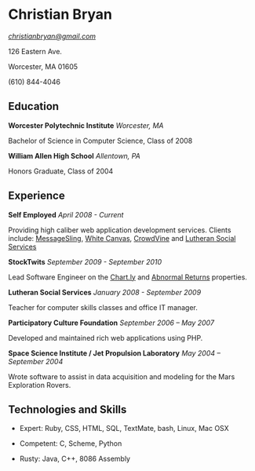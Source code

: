 # Christian Bryan

[_christianbryan@gmail.com_](mailto:christianbryan@gmail.com)

126 Eastern Ave.

Worcester, MA 01605

(610) 844-4046

## Education

__Worcester Polytechnic Institute__ _Worcester, MA_

Bachelor of Science in Computer Science, Class of 2008

__William Allen High School__ _Allentown, PA_

Honors Graduate, Class of 2004

## Experience

__Self Employed__ _April 2008 - Current_

Providing high caliber web application development services.
Clients include: [MessageSling](http://messagesling.com), [White Canvas](http://whitecanvas.com), [CrowdVine](http://crowdvine.com) and [Lutheran Social Services](http://lssne.org)

__StockTwits__ _September 2009 - September 2010_

Lead Software Engineer on the [Chart.ly](http://chart.ly) and [Abnormal Returns](http://abnormalreturns.com) properties.

__Lutheran Social Services__ _January 2008 - September 2009_

Teacher for computer skills classes and office IT manager.

__Participatory Culture Foundation__ _September 2006 – May 2007_

Developed and maintained rich web applications using PHP.

__Space Science Institute / Jet Propulsion Laboratory__ _May 2004 – September 2004_

Wrote software to assist in data acquisition and modeling for the Mars Exploration Rovers.

## Technologies and Skills

* Expert: Ruby, CSS, HTML, SQL, TextMate, bash, Linux, Mac OSX

* Competent: C, Scheme, Python

* Rusty: Java, C++, 8086 Assembly
